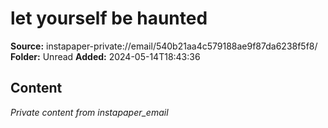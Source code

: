 # let yourself be haunted

**Source:** instapaper-private://email/540b21aa4c579188ae9f87da6238f5f8/
**Folder:** Unread
**Added:** 2024-05-14T18:43:36




## Content
*Private content from instapaper_email*
